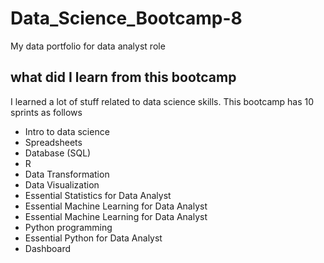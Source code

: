 # Data_Science_Bootcamp-8
My data portfolio for data analyst role

## what did I learn from this bootcamp

I learned a lot of stuff related to data science skills. This bootcamp has 10 sprints as follows

- Intro to data science
- Spreadsheets
- Database (SQL)
- R
- Data Transformation
- Data Visualization
- Essential Statistics for Data Analyst
- Essential Machine Learning for Data Analyst
- Essential Machine Learning for Data Analyst
- Python programming
- Essential Python for Data Analyst
- Dashboard
